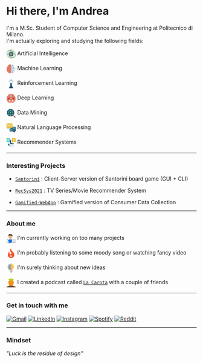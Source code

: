 # Hi there, I'm Andrea

I'm a M.Sc. Student of Computer Science and Engineering at Politecnico di Milano.\
I'm actually exploring and studying the following fields:

<a href="https://www.flaticon.com/authors/juicy-fish"><img src="Assets/artificial_intelligence.png" valign="middle" width="25"></a> Artificial Intelligence

<a href="https://www.flaticon.com/authors/juicy-fish"><img src="Assets/machine_learning.png" valign="middle" width="25"></a> Machine Learning 

<a href="https://www.flaticon.com/authors/juicy-fish"><img src="Assets/reinforcement_learning.png" valign="middle" width="25"></a> Reinforcement Learning

<a href="https://www.flaticon.com/authors/juicy-fish"><img src="Assets/deep_learning.png" valign="middle" width="25"></a> Deep Learning

<a href="https://www.flaticon.com/authors/juicy-fish"><img src="Assets/data_mining.png" valign="middle" width="25"></a> Data Mining

<a href="https://www.flaticon.com/authors/juicy-fish"><img src="Assets/natural_language_processing.png" valign="middle" width="25"></a> Natural Language Processing

<a href="https://www.flaticon.com/authors/juicy-fish"><img src="Assets/recommender_systems.png" valign="middle" width="25"></a> Recommender Systems


---

### Interesting Projects

- [`Santorini`](https://github.com/Menta99/ing-sw-2020-menta-nisti-manocchio) : Client-Server version of Santorini board game (GUI + CLI)

- [`RecSys2021`](https://github.com/Menta99/RecSys2021_Mainetti_Menta) : TV Series/Movie Recommender System

- [`Gamified-WebApp`](https://github.com/LorenzoMainetti/gamified-webapp-lisi-mainetti-menta) : Gamified version of Consumer Data Collection

---

### About me

<a href="https://www.flaticon.com/authors/juicy-fish"><img src="Assets/job.png" valign="middle" width="25"></a> I'm currently working on too many projects

<a href="https://www.flaticon.com/authors/juicy-fish"><img src="Assets/media.png" valign="middle" width="25"></a> I'm probably listening to some moody song or watching fancy video  

<a href="https://www.flaticon.com/authors/juicy-fish"><img src="Assets/ideas.png" valign="middle" width="25"></a> I'm surely thinking about new ideas

<a href="https://www.flaticon.com/authors/juicy-fish"><img src="Assets/carrot.png" valign="middle" width="25"></a> I created a podcast called [`La Carota`](https://open.spotify.com/show/3iGKEIh2kDLkyVM4IVWwks?si=039999db099747d5) with a couple of friends 


---

### Get in touch with me
[![Gmail](https://img.shields.io/badge/Gmail-D14836?style=for-the-badge&logo=gmail&logoColor=white)](mailto:mentaandrea99@gmail.com)
[![LinkedIn](https://img.shields.io/badge/linkedin-%230077B5.svg?style=for-the-badge&logo=linkedin&logoColor=white)](https://www.linkedin.com/in/andrea-menta-244653239/)
[![Instagram](https://img.shields.io/badge/Instagram-E4405F?style=for-the-badge&logo=instagram&logoColor=white)](https://www.instagram.com/mentaandrea99/)
[![Spotify](https://img.shields.io/badge/Spotify-1DB954?style=for-the-badge&logo=spotify&logoColor=white)](https://www.instagram.com/mentaandrea99/)
[![Reddit](https://img.shields.io/reddit/user-karma/combined/Menta99?color=orange&logo=reddit&logoColor=orange&style=for-the-badge)](https://www.reddit.com/user/Menta99)


---

### Mindset
*"Luck is the residue of design"*
